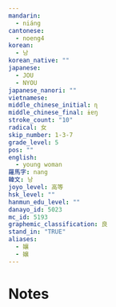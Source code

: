 ```yaml
---
mandarin:
  - niáng
cantonese:
  - noeng4
korean:
  - 낭
korean_native: ""
japanese:
  - JOU
  - NYOU
japanese_nanori: ""
vietnamese:
middle_chinese_initial: ɳ
middle_chinese_final: ɨɐŋ
stroke_count: "10"
radical: 女
skip_number: 1-3-7
grade_level: 5
pos: ""
english:
  - young woman
羅馬字: nang
韓文: 낭
joyo_level: 高等
hsk_level: ""
hanmun_edu_level: ""
danayo_id: 5023
mc_id: 5193
graphemic_classification: 良
stand_in: "TRUE"
aliases:
  - 孃
  - 嬢
---
```


# Notes
